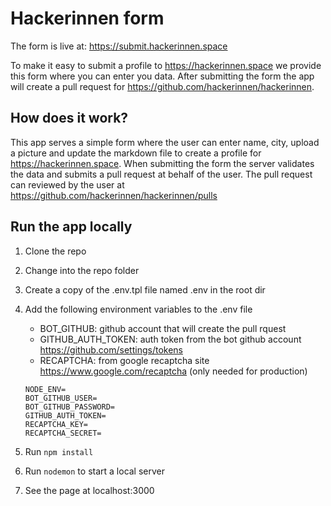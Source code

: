 # Hackerinnen form

The form is live at: https://submit.hackerinnen.space

To make it easy to submit a profile to https://hackerinnen.space we provide this form where you can enter you data. After submitting the form the app will create a pull request for https://github.com/hackerinnen/hackerinnen.

## How does it work?

This app serves a simple form where the user can enter name, city, upload a picture and update the markdown file to create a profile for https://hackerinnen.space.
When submitting the form the server validates the data and submits a pull request at behalf of the user. The pull request can reviewed by the user at https://github.com/hackerinnen/hackerinnen/pulls

## Run the app locally

1. Clone the repo
2. Change into the repo folder
3. Create a copy of the .env.tpl file named .env in the root dir
4. Add the following environment variables to the .env file

   - BOT_GITHUB: github account that will create the pull rquest
   - GITHUB_AUTH_TOKEN: auth token from the bot github account https://github.com/settings/tokens
   - RECAPTCHA: from google recaptcha site https://www.google.com/recaptcha (only needed for production)

   ```
   NODE_ENV=
   BOT_GITHUB_USER=
   BOT_GITHUB_PASSWORD=
   GITHUB_AUTH_TOKEN=
   RECAPTCHA_KEY=
   RECAPTCHA_SECRET=
   ```

5. Run `npm install`
6. Run `nodemon` to start a local server
7. See the page at localhost:3000
